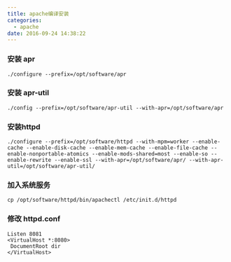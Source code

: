 ```yaml
---
title: apache编译安装
categories:
  - apache
date: 2016-09-24 14:38:22
---
```



### 安装 apr

	./configure --prefix=/opt/software/apr

### 安装 apr-util
	
	./config --prefix=/opt/software/apr-util --with-apr=/opt/software/apr

<!--more-->

### 安装httpd

	./configure --prefix=/opt/software/httpd --with-mpm=worker --enable-cache --enable-disk-cache --enable-mem-cache --enable-file-cache --enable-nonportable-atomics --enable-mods-shared=most --enable-so --enable-rewrite --enable-ssl --with-apr=/opt/software/apr/ --with-apr-util=/opt/software/apr-util/

###  加入系统服务
	
	cp /opt/software/httpd/bin/apachectl /etc/init.d/httpd

### 修改 httpd.conf
	
	Listen 8081
	<VirtualHost *:8080>
     DocumentRoot dir
	</VirtualHost>